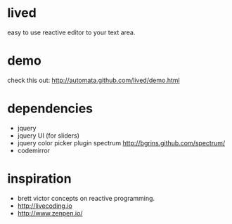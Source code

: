 lived
=====

easy to use reactive editor to your text area.

demo
====

check this out: http://automata.github.com/lived/demo.html

dependencies
============

* jquery
* jquery UI (for sliders)
* jquery color picker plugin spectrum http://bgrins.github.com/spectrum/
* codemirror

inspiration
===========

* brett victor concepts on reactive programming.
* http://livecoding.io
* http://www.zenpen.io/
